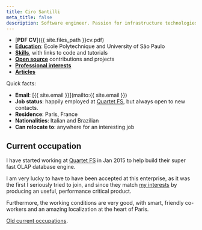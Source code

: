 ```yaml
---
title: Ciro Santilli
meta_title: false
description: Software engineer. Passion for infrastructure technologies and educational applications.
---
```


- [**PDF CV**]({{ site.files_path }}cv.pdf)
- [**Education**](education): École Polytechnique and University of São Paulo
- [**Skills**](skills), with links to code and tutorials
- [**Open source**](contrib) contributions and projects
- [**Professional interests**](interests)
- [**Articles**](articles)

Quick facts:

- **Email**: [{{ site.email }}](mailto:{{ site.email }})
- **Job status**: happily employed at [Quartet FS](https://quartetfs.com), but always open to new contacts.
- **Residence**: Paris, France
- **Nationalities**: Italian and Brazilian
- **Can relocate to**: anywhere for an interesting job

## Current occupation

I have started working at [Quartet FS](https://quartetfs.com) in Jan 2015 to help build their super fast OLAP database engine.

I am very lucky to have to have been accepted at this enterprise, as it was the first I seriously tried to join, and since they match [my interests](interests) by producing an useful, performance critical product.

Furthermore, the working conditions are very good, with smart, friendly co-workers and an amazing localization at the heart of Paris.

[Old current occupations](old-current).
